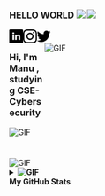 ### HELLO WORLD <img src="https://media.giphy.com/media/Q7LHmoFwVP6Yc1swZs/giphy.gif" width="25px"> ![  ](https://visitor-badge.glitch.me/badge?page_id=charistimaticmoose.charistimaticmoose)
 
<a href="https://www.linkedin.com/in/manu-sunil-8356b51b9/">
  <img align="left" alt="Manu's LinkdeIN" width="25px" src="https://github.com/charistimaticmoose/charistimaticmoose/blob/main/linkedin.png" />
</a>

<a href="https://www.instagram.com/manushyaaa">
  <img align="left" alt="Manu's Instagram" width="25px" src="https://github.com/charistimaticmoose/charistimaticmoose/blob/main/instagram.png" />
</a>

<a href="https://www.twitter.com/manushyaaa">
  <img align="left" alt="Manu's Twitter" width="25px" src="https://github.com/charistimaticmoose/charistimaticmoose/blob/main/twitter.png" />
</a>
<img align="right" alt="GIF" src="https://media.giphy.com/media/ckr4W2ppxPBeIF8dx4/giphy.gif" width="440" height="240" />
<br />

<h3>
Hi, I'm Manu , studying CSE-Cybersecurity
</h3>

<img align = "left"   alt="GIF" src="https://media.giphy.com/media/LMt9638dO8dftAjtco/giphy.gif"  width=" 50 " height=" 50"/> 
<img align = "middle" alt="GIF" src="https://media.giphy.com/media/XAxylRMCdpbEWUAvr8/giphy.gif"  width=" 50 " height=" 50"/> 
 
 
 
 
 
 
<details>
<summary><b> <img alt="GIF" src="https://media.giphy.com/media/xUPGcw51mhNJWL8Pcs/giphy.gif" width="10 " height="10" />  My GitHub Stats</b></summary>
<p align="center"> <img src="https://github-readme-stats.vercel.app/api?username=charistimaticmoose&show_icons=true&theme=gotham" alt="charistimaticmoose" />
</details>
